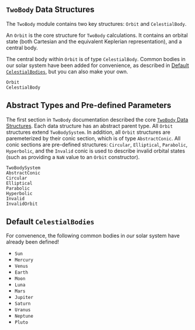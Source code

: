 ## `TwoBody` Data Structures

The `TwoBody` module contains two key structures: `Orbit` and `CelestialBody`.

An `Orbit` is the core structure for `TwoBody` calculations. It contains an orbital state (both Cartesian and the equivalent Keplerian representation), and a central body.

The central body within `Orbit` is of type `CelestialBody`. Common bodies in our solar system have been added for convenience, as described in [Default `CelestialBodies`](@ref), but you can also make your own.


```@docs
Orbit
CelestialBody
```

## Abstract Types and Pre-defined Parameters

The first section in `TwoBody` documentation described the core [`TwoBody` Data Structures](@ref). Each data structure has an abstract parent type. All `Orbit` structures extend `TwoBodySystem`. In addition, all `Orbit` structures are paremeterized by their conic section, which is of type `AbstractConic`. All conic sections are pre-defined structures: `Circular`, `Elliptical`, `Parabolic`, `Hyperbolic`, and the `Invalid` conic is used to describe invalid orbital states (such as providing a `NaN` value to an `Orbit` constructor).

```@docs
TwoBodySystem
AbstractConic
Circular
Elliptical
Parabolic
Hyperbolic
Invalid
InvalidOrbit
```

## Default `CelestialBodies`

For convenence, the following common bodies in _our_ solar system have already been defined!

* `Sun`
* `Mercury` 
* `Venus `
* `Earth` 
* `Moon`
* `Luna`
* `Mars`
* `Jupiter` 
* `Saturn`
* `Uranus`
* `Neptune`
* `Pluto`
